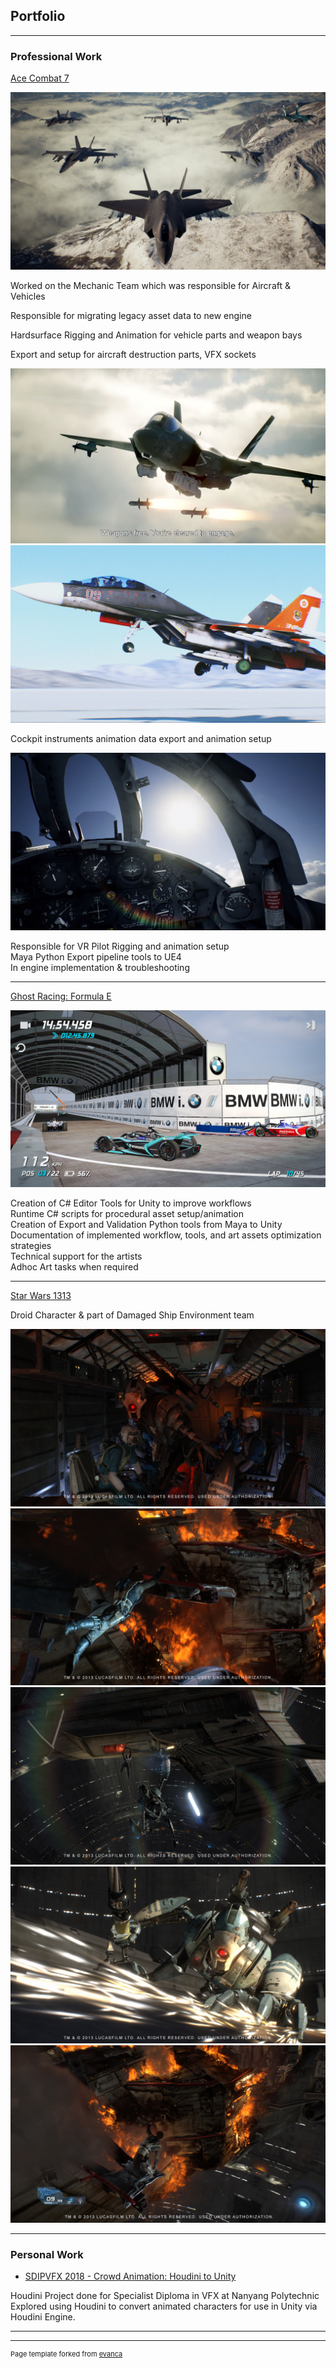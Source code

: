 ## Portfolio

---

### Professional Work 

[Ace Combat 7](https://youtu.be/HnU9v1IE1nw?t=15)

[![Ace Combat 7 Launch Trailer](images/AceCombat_Planes.jpg)](https://youtu.be/HnU9v1IE1nw?t=15)

Worked on the Mechanic Team which was responsible for Aircraft & Vehicles

Responsible for migrating legacy asset data to new engine

Hardsurface Rigging and Animation for vehicle parts and weapon bays

Export and setup for aircraft destruction parts, VFX sockets

<img src="images/AceCombat01.jpg?raw=true"/>
<img src="images/AceCombat02.jpg?raw=true"/>

Cockpit instruments animation data export and animation setup

<img src="images/AceCombat_Cockpit.jpg?raw=true"/>

Responsible for VR Pilot Rigging and animation setup<br>
Maya Python Export pipeline tools to UE4<br>
In engine implementation & troubleshooting<br>



---
[Ghost Racing: Formula E](https://www.youtube.com/watch?v=ZhsEcBofBSo)

<img src="images/GhostRacing03.jpg?raw=true"/>

Creation of C# Editor Tools for Unity to improve workflows<br>
Runtime C# scripts for procedural asset setup/animation <br>
Creation of Export and Validation Python tools from Maya to Unity<br>
Documentation of implemented workflow, tools, and art assets optimization strategies<br>
Technical support for the artists<br>
Adhoc Art tasks when required<br>



---
[Star Wars 1313](https://youtu.be/vh820gAO7e8?t=130)

Droid Character & part of Damaged Ship Environment team 

<img src="images/1313_screenshot_3.jpg?raw=true"/>
<img src="images/1313_screenshot_5.jpg?raw=true"/>
<img src="images/1313_screenshot_9.jpg?raw=true"/>
<img src="images/1313_screenshot_12.jpg?raw=true"/>
<img src="images/1313_screenshot_16.jpg?raw=true"/>

---


### Personal Work

- [SDIPVFX 2018 - Crowd Animation: Houdini to Unity](https://docs.google.com/presentation/d/1nuwsu4v7RLQ45O0eFmXiSSW_0MKI0wT9Tfr_FqbIhn4/edit?usp=sharing)

Houdini Project done for Specialist Diploma in VFX at Nanyang Polytechnic<br>
Explored using Houdini to convert animated characters for use in Unity via Houdini Engine.

---




---
<p style="font-size:11px">Page template forked from <a href="https://github.com/evanca/quick-portfolio">evanca</a></p>
<!-- Remove above link if you don't want to attibute -->
